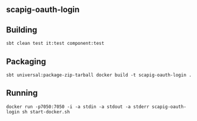 ## scapig-oauth-login

## Building
``
sbt clean test it:test component:test
``

## Packaging
``
sbt universal:package-zip-tarball
docker build -t scapig-oauth-login .
``

## Running
``
docker run -p7050:7050 -i -a stdin -a stdout -a stderr scapig-oauth-login sh start-docker.sh
``